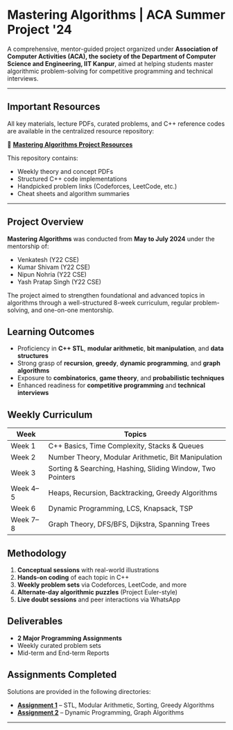 # Mastering Algorithms | ACA Summer Project '24

A comprehensive, mentor-guided project organized under **Association of Computer Activities (ACA), the society of the Department of Computer Science and Engineering, IIT Kanpur**, aimed at helping students master algorithmic problem-solving for competitive programming and technical interviews.

---

## Important Resources 

All key materials, lecture PDFs, curated problems, and C++ reference codes are available in the centralized resource repository:

🔗 **[Mastering Algorithms Project Resources](https://github.com/AayushKumar26/Mastering_Algorithms_Project_Resources)**

This repository contains:

- Weekly theory and concept PDFs  
- Structured C++ code implementations  
- Handpicked problem links (Codeforces, LeetCode, etc.)  
- Cheat sheets and algorithm summaries  

---

## Project Overview

**Mastering Algorithms** was conducted from **May to July 2024** under the mentorship of:

- Venkatesh (Y22 CSE)  
- Kumar Shivam (Y22 CSE)  
- Nipun Nohria (Y22 CSE)  
- Yash Pratap Singh (Y22 CSE)

The project aimed to strengthen foundational and advanced topics in algorithms through a well-structured 8-week curriculum, regular problem-solving, and one-on-one mentorship.

## Learning Outcomes

- Proficiency in **C++ STL**, **modular arithmetic**, **bit manipulation**, and **data structures**
- Strong grasp of **recursion**, **greedy**, **dynamic programming**, and **graph algorithms**
- Exposure to **combinatorics**, **game theory**, and **probabilistic techniques**
- Enhanced readiness for **competitive programming** and **technical interviews**

## Weekly Curriculum

| Week       | Topics                                                                 |
|------------|------------------------------------------------------------------------|
| Week 1     | C++ Basics, Time Complexity, Stacks & Queues                           |
| Week 2     | Number Theory, Modular Arithmetic, Bit Manipulation                    |
| Week 3     | Sorting & Searching, Hashing, Sliding Window, Two Pointers             |
| Week 4–5   | Heaps, Recursion, Backtracking, Greedy Algorithms                       |
| Week 6     | Dynamic Programming, LCS, Knapsack, TSP                                |
| Week 7–8   | Graph Theory, DFS/BFS, Dijkstra, Spanning Trees                        |

## Methodology

1. **Conceptual sessions** with real-world illustrations  
2. **Hands-on coding** of each topic in C++  
3. **Weekly problem sets** via Codeforces, LeetCode, and more  
4. **Alternate-day algorithmic puzzles** (Project Euler-style)  
5. **Live doubt sessions** and peer interactions via WhatsApp

## Deliverables

- **2 Major Programming Assignments**
- Weekly curated problem sets
- Mid-term and End-term Reports

## Assignments Completed

Solutions are provided in the following directories:

- **[Assignment 1](./ACA_1/)** – STL, Modular Arithmetic, Sorting, Greedy Algorithms  
- **[Assignment 2](./ACA_2/)** – Dynamic Programming, Graph Algorithms

---


